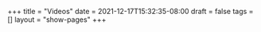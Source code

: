 +++
title = "Videos"
date = 2021-12-17T15:32:35-08:00
draft = false
tags = []
layout = "show-pages"
+++
